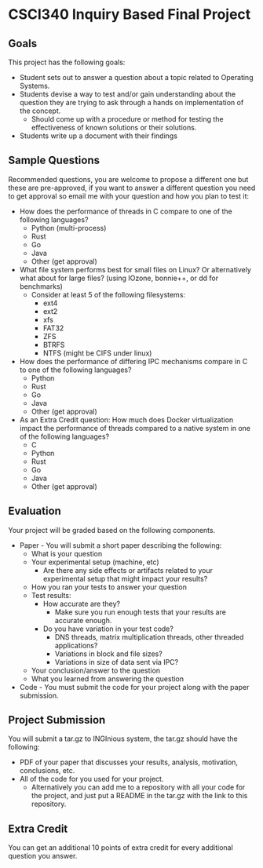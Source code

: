 # CSCI340 Inquiry Based Final Project

## Goals
This project has the following goals:

* Student sets out to answer a question about a topic related to Operating Systems. 
* Students devise a way to test and/or gain understanding about the question they are trying to ask through a hands on implementation of the concept.
	* Should come up with a procedure or method for testing the effectiveness of known solutions or their solutions.
* Students write up a document with their findings


## Sample Questions
Recommended questions, you are welcome to propose a different one but these are pre-approved, if you want to answer a different question you need to get approval so email me with your question and how you plan to test it:

* How does the performance of threads in C compare to one of the following languages?
	* Python (multi-process)
	* Rust
	* Go
	* Java
	* Other (get approval)
* What file system performs best for small files on Linux? Or alternatively what about for large files? (using IOzone, bonnie++, or dd for benchmarks) 
	* Consider at least 5 of the following filesystems:
		* ext4
		* ext2
		* xfs
		* FAT32
		* ZFS
		* BTRFS
		* NTFS (might be CIFS under linux)
* How does the performance of differing IPC mechanisms compare in C to one of the following languages?
	* Python
	* Rust
	* Go
	* Java
	* Other (get approval)
* As an Extra Credit question: How much does Docker virtualization impact the performance of threads compared to a native system in one of the following languages?
	* C
	* Python
	* Rust
	* Go
	* Java
	* Other (get approval)

## Evaluation

Your project will be graded based on the following components.

* Paper - You will submit a short paper describing the following:
	* What is your question
	* Your experimental setup (machine, etc)
		* Are there any side effects or artifacts related to your experimental setup that might impact your results?
	* How you ran your tests to answer your question
	* Test results:
		* How accurate are they? 
			* Make sure you run enough tests that your results are accurate enough. 
		* Do you have variation in your test code? 
			* DNS threads, matrix multiplication threads, other threaded applications?
			* Variations in block and file sizes?
			* Variations in size of data sent via IPC?
	* Your conclusion/answer to the question
	* What you learned from answering the question
* Code - You must submit the code for your project along with the paper submission. 

## Project Submission

You will submit a tar.gz to INGInious system, the tar.gz should have the following:

* PDF of your paper that discusses your results, analysis, motivation, conclusions, etc. 
* All of the code for you used for your project. 
	* Alternatively you can add me to a repository with all your code for the project, and just put a README in the tar.gz with the link to this repository. 
	
## Extra Credit

You can get an additional 10 points of extra credit for every additional question you answer. 
